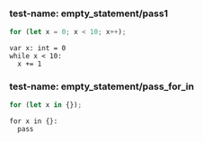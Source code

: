
### test-name: empty_statement/pass1

```typescript
for (let x = 0; x < 10; x++);
```
```gdscript
var x: int = 0
while x < 10:
  x += 1
```


### test-name: empty_statement/pass_for_in

```typescript
for (let x in {});
```
```gdscript
for x in {}:
  pass
```

